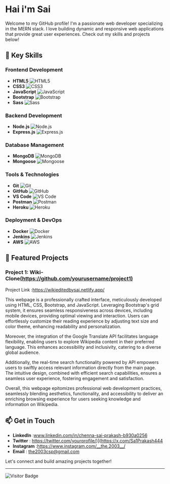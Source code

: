 # Hai i'm  Sai 

Welcome to my GitHub profile! I'm a passionate web developer specializing in the MERN stack. I love building dynamic and responsive web applications that provide great user experiences. Check out my skills and projects below!

## 🚀 Key Skills

### Frontend Development
- **HTML5** ![HTML5](https://img.shields.io/badge/-HTML5-E34F26?style=flat-square&logo=html5&logoColor=white)
- **CSS3** ![CSS3](https://img.shields.io/badge/-CSS3-1572B6?style=flat-square&logo=css3&logoColor=white)
- **JavaScript** ![JavaScript](https://img.shields.io/badge/-JavaScript-F7DF1E?style=flat-square&logo=javascript&logoColor=black)
- **Bootstrap** ![Bootstrap](https://img.shields.io/badge/-Bootstrap-563D7C?style=flat-square&logo=bootstrap&logoColor=white)
- **Sass** ![Sass](https://img.shields.io/badge/-Sass-CC6699?style=flat-square&logo=sass&logoColor=white)

### Backend Development
- **Node.js** ![Node.js](https://img.shields.io/badge/-Node.js-339933?style=flat-square&logo=node.js&logoColor=white)
- **Express.js** ![Express.js](https://img.shields.io/badge/-Express.js-000000?style=flat-square&logo=express&logoColor=white)

### Database Management
- **MongoDB** ![MongoDB](https://img.shields.io/badge/-MongoDB-47A248?style=flat-square&logo=mongodb&logoColor=white)
- **Mongoose** ![Mongoose](https://img.shields.io/badge/-Mongoose-880000?style=flat-square&logo=mongoose&logoColor=white)

### Tools & Technologies
- **Git** ![Git](https://img.shields.io/badge/-Git-F05032?style=flat-square&logo=git&logoColor=white)
- **GitHub** ![GitHub](https://img.shields.io/badge/-GitHub-181717?style=flat-square&logo=github&logoColor=white)
- **VS Code** ![VS Code](https://img.shields.io/badge/-VS%20Code-007ACC?style=flat-square&logo=visual-studio-code&logoColor=white)
- **Postman** ![Postman](https://img.shields.io/badge/-Postman-FF6C37?style=flat-square&logo=postman&logoColor=white)
- **Heroku** ![Heroku](https://img.shields.io/badge/-Heroku-430098?style=flat-square&logo=heroku&logoColor=white)

### Deployment & DevOps
- **Docker** ![Docker](https://img.shields.io/badge/-Docker-2496ED?style=flat-square&logo=docker&logoColor=white)
- **Jenkins** ![Jenkins](https://img.shields.io/badge/-Jenkins-D24939?style=flat-square&logo=jenkins&logoColor=white)
- **AWS** ![AWS](https://img.shields.io/badge/-AWS-232F3E?style=flat-square&logo=amazon-aws&logoColor=white)



## 🌟 Featured Projects

### Project 1: Wiki-Clone[(https://github.com/yourusername/project1)](https://github.com/SAICSP/Wiki-Project)
Project Link :https://wikieditedbysai.netlify.app/ 
<br>

This webpage is a professionally crafted interface, meticulously developed using HTML, CSS, Bootstrap, and JavaScript. Leveraging Bootstrap's grid system, it ensures seamless responsiveness across devices, including mobile devices, providing optimal viewing and interaction. Users can effortlessly customize their reading experience by adjusting text size and color theme, enhancing readability and personalization.

Moreover, the integration of the Google Translate API facilitates language flexibility, enabling users to explore Wikipedia content in their preferred language. This enhances accessibility and inclusivity, catering to a diverse global audience.

Additionally, the real-time search functionality powered by API empowers users to swiftly access relevant information directly from the main page. The intuitive design, combined with efficient search capabilities, ensures a seamless user experience, fostering engagement and satisfaction.

Overall, this webpage epitomizes professional web development practices, seamlessly blending aesthetics, functionality, and accessibility to deliver an enriching browsing experience for users seeking knowledge and information on Wikipedia.




## 📫 Get in Touch

- **LinkedIn**   :www.linkedin.com/in/chenna-sai-prakash-b930a0256
- **Twitter**    : https://twitter.com/yourprofile/)](https://x.com/Sa1Prakash444
- **Instagram**  :https://www.instagram.com/__the.2003__/
- **Email**      : the2003csp@gmail.com

Let's connect and build amazing projects together!

---

![Visitor Badge](https://visitor-badge.laobi.icu/badge?page_id=yourusername.yourusername)

